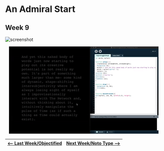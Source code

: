# An Admiral Start
## Week 9

![screenshot](majortest.jpg)

<div align="center">

![](heartbeat.gif)

</div>

<div align="center">

<a href='https://bridieotoole.github.io/codewords/week_08/'> <-- Last Week/Objectified </a> | <a href='https://bridieotoole.github.io/codewords/week_10/'> Next Week/Noto Type --> </a>
:-------------------------:|:-------------------------:

</div>
